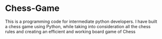 # Chess-Game
This is a programming code for intermediate python developers. I have built a chess game using Python, while taking into consideration all the chess rules and creating an efficient and working board game of Chess 
